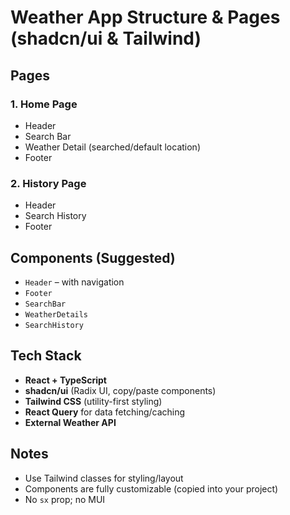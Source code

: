 # Weather App Structure & Pages (shadcn/ui & Tailwind)

## Pages

### 1. Home Page
- Header
- Search Bar
- Weather Detail (searched/default location)
- Footer

### 2. History Page
- Header
- Search History
- Footer

## Components (Suggested)
- `Header` – with navigation
- `Footer`
- `SearchBar`
- `WeatherDetails`
- `SearchHistory`

## Tech Stack

- **React + TypeScript**
- **shadcn/ui** (Radix UI, copy/paste components)
- **Tailwind CSS** (utility-first styling)
- **React Query** for data fetching/caching
- **External Weather API**

## Notes
- Use Tailwind classes for styling/layout
- Components are fully customizable (copied into your project)
- No `sx` prop; no MUI
